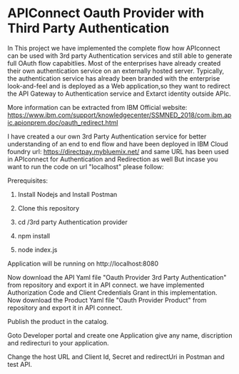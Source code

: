 # APIConnect Oauth Provider with Third Party Authentication 

In This project we have implemented the complete flow how APIconnect can be used with 3rd party Authentication services and still able to generate full OAuth flow capabitlies. Most of the enterprises have already created their own authentication service on an externally hosted server. Typically, the authentication service has already been branded with the enterprise look-and-feel and is deployed as a Web application,so they want to redirect the API Gateway to Authentication service and Extarct identity outside APIc.

More information can be extracted from IBM Official website: https://www.ibm.com/support/knowledgecenter/SSMNED_2018/com.ibm.apic.apionprem.doc/oauth_redirect.html

I have created a our own 3rd Party Authentication service for better understanding of an end to end flow and have been deployed in IBM Cloud foundry url: https://directpay.mybluemix.net/ and same URL has been used in APIconnect for Authentication and Redirection as well
But incase you want to run the code on url "localhost" please follow:

Prerequisites:
1) Install Nodejs and Install Postman

2) Clone this repository

3) cd /3rd party Authentication provider

4) npm install

5) node index.js

Application will be running on http://localhost:8080 

Now download the API Yaml file "Oauth Provider 3rd Party Authentication" from repository and export it in API connect. we have implemented Authorization Code and Client Credentials Grant in this implementation.
Now download the Product Yaml file "Oauth Provider Product" from repository and export it in API connect.

Publish the product in the catalog.

Goto Developer portal and create one Application give any name, discription and redirecturi to your application.

Change the host URL and Client Id, Secret and redirectUri  in Postman and test API.







 

